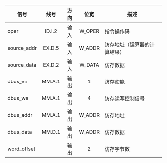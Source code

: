 | 信号        |  线号  | 方向 |  位宽  | 描述                         |
| ----------- | :----: | :--: | :----: | ---------------------------- |
| oper        | ID.I.2 | 输入 | W_OPER | 指令操作码                   |
| source_addr | EX.D.5 | 输入 | W_ADDR | 访存地址（运算器的计算结果） |
| source_data | EX.D.2 | 输入 | W_DATA | 访存数据                     |
| dbus_en     | MM.A.1 | 输出 |   1    | 访存使能                     |
| dbus_we     | MM.A.1 | 输出 |   4    | 访存读写控制信号             |
| dbus_addr   | MM.A.1 | 输出 | W_ADDR | 访存地址                     |
| dbus_data   | MM.D.1 | 输出 | W_ADDR | 访存数据                     |
| word_offset |        | 输出 |   2    | 访存字节数                   |

